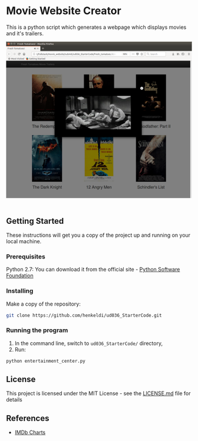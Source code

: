 # Movie Website Creator

This is a python script which generates a webpage which displays movies and it's trailers.

<div align="center">
  <img src="doc/preview.png"><br><br>
</div>

## Getting Started

These instructions will get you a copy of the project up and running on your local machine.

### Prerequisites

Python 2.7: You can download it from the official site - [Python Software Foundation](https://www.python.org "Python Software Foundation")

### Installing

Make a copy of the repository:

```bash
git clone https://github.com/henkeldi/ud036_StarterCode.git
```

### Running the program

1. In the command line, switch to `ud036_StarterCode/` directory,
2. Run:
```bash
python entertainment_center.py
```

## License

This project is licensed under the MIT License - see the [LICENSE.md](LICENSE.md) file for details

## References
 * [IMDb Charts](http://www.imdb.com/chart/top?ref_=nv_mv_250_6)

